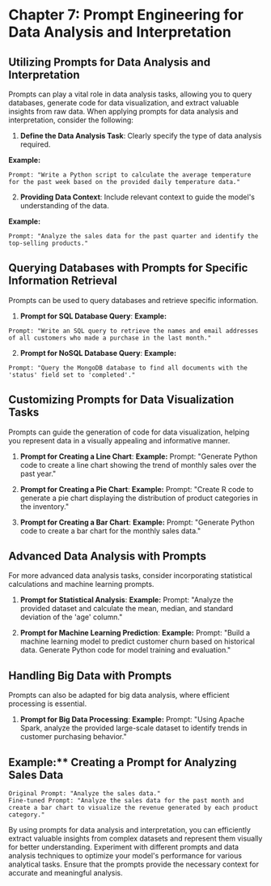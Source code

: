 # Chapter 7: Prompt Engineering for Data Analysis and Interpretation

## Utilizing Prompts for Data Analysis and Interpretation

Prompts can play a vital role in data analysis tasks, allowing you to query databases, generate code for data visualization, and extract valuable insights from raw data. When applying prompts for data analysis and interpretation, consider the following:

1. **Define the Data Analysis Task**: Clearly specify the type of data analysis required.

**Example:**
```
Prompt: "Write a Python script to calculate the average temperature for the past week based on the provided daily temperature data."
```

2. **Providing Data Context**: Include relevant context to guide the model's understanding of the data.

**Example:**
```
Prompt: "Analyze the sales data for the past quarter and identify the top-selling products."
```

## Querying Databases with Prompts for Specific Information Retrieval

Prompts can be used to query databases and retrieve specific information.

1. **Prompt for SQL Database Query**:
**Example:**
```
Prompt: "Write an SQL query to retrieve the names and email addresses of all customers who made a purchase in the last month."
```

2. **Prompt for NoSQL Database Query**:
**Example:**
```
Prompt: "Query the MongoDB database to find all documents with the 'status' field set to 'completed'."
```

## Customizing Prompts for Data Visualization Tasks

Prompts can guide the generation of code for data visualization, helping you represent data in a visually appealing and informative manner.

1. **Prompt for Creating a Line Chart**:
**Example:**
Prompt: "Generate Python code to create a line chart showing the trend of monthly sales over the past year."

2. **Prompt for Creating a Pie Chart**:
**Example:**
Prompt: "Create R code to generate a pie chart displaying the distribution of product categories in the inventory."

3. **Prompt for Creating a Bar Chart**:
**Example:**
Prompt: "Generate Python code to create a bar chart for the monthly sales data."

## Advanced Data Analysis with Prompts

For more advanced data analysis tasks, consider incorporating statistical calculations and machine learning prompts.

1. **Prompt for Statistical Analysis**:
**Example:**
Prompt: "Analyze the provided dataset and calculate the mean, median, and standard deviation of the 'age' column."

2. **Prompt for Machine Learning Prediction**:
**Example:**
Prompt: "Build a machine learning model to predict customer churn based on historical data. Generate Python code for model training and evaluation."

## Handling Big Data with Prompts

Prompts can also be adapted for big data analysis, where efficient processing is essential.

1. **Prompt for Big Data Processing**:
**Example:**
Prompt: "Using Apache Spark, analyze the provided large-scale dataset to identify trends in customer purchasing behavior."

## Example:** Creating a Prompt for Analyzing Sales Data
```
Original Prompt: "Analyze the sales data."
Fine-tuned Prompt: "Analyze the sales data for the past month and create a bar chart to visualize the revenue generated by each product category."
```

By using prompts for data analysis and interpretation, you can efficiently extract valuable insights from complex datasets and represent them visually for better understanding. Experiment with different prompts and data analysis techniques to optimize your model's performance for various analytical tasks. Ensure that the prompts provide the necessary context for accurate and meaningful analysis.
